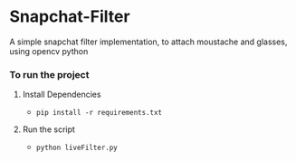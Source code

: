 # Snapchat-Filter

A simple snapchat filter implementation, to attach moustache and glasses, using opencv python

### To run the project

1. Install Dependencies

   - `pip install -r requirements.txt`

2. Run the script

   - `python liveFilter.py`
